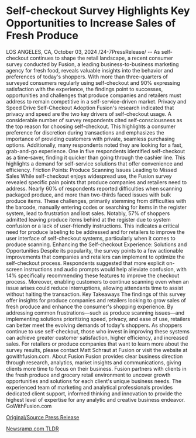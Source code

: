 # Self-checkout Survey Highlights Key Opportunities to Increase Sales of Fresh Produce

LOS ANGELES, CA, October 03, 2024 /24-7PressRelease/ -- As self-checkout continues to shape the retail landscape, a recent consumer survey conducted by Fusion, a leading business-to-business marketing agency for fresh food, reveals valuable insights into the behavior and preferences of today's shoppers. With more than three-quarters of surveyed consumers regularly using self-checkout and 90% expressing satisfaction with the experience, the findings point to successes, opportunities and challenges that produce companies and retailers must address to remain competitive in a self-service-driven market.   Privacy and Speed Drive Self-Checkout Adoption  Fusion's research indicated that privacy and speed are the two key drivers of self-checkout usage. A considerable number of survey respondents cited self-consciousness as the top reason for choosing self-checkout. This highlights a consumer preference for discretion during transactions and emphasizes the importance of providing customers with private, seamless purchasing options.  Additionally, many respondents noted they are looking for a fast, grab-and-go experience. One in five respondents identified self-checkout as a time-saver, finding it quicker than going through the cashier line. This highlights a demand for self-service solutions that offer convenience and efficiency.  Friction Points: Produce Scanning Issues Leading to Missed Sales  While self-checkout enjoys widespread use, the Fusion survey revealed specific pain points that produce companies and retailers need to address. Nearly 60% of respondents reported difficulties when scanning packaged produce, and more than two-thirds faced issues with bulk produce items. These challenges, primarily stemming from difficulties with the barcode, manually entering codes or searching for items in the register system, lead to frustration and lost sales.  Notably, 57% of shoppers admitted leaving produce items behind at the register due to system confusion or a lack of user-friendly instructions. This indicates a critical need for produce labeling to be addressed and for retailers to improve the user interface of self-checkout systems, particularly when it comes to produce scanning.   Enhancing the Self-checkout Experience: Solutions and Opportunities  Despite its popularity, the survey points to a few actionable improvements that companies and retailers can implement to optimize the self-checkout process. Respondents suggested that more explicit on-screen instructions and audio prompts would help alleviate confusion, with 14% specifically recommending these features to improve the checkout process. Moreover, enabling customers to continue scanning even when an issue arises could reduce interruptions, allowing attendants time to assist without halting the transaction.  Key Takeaways  The findings of this survey offer insights for produce companies and retailers looking to grow sales of fresh produce and enhance the consumer's shopping experience. By addressing common frustrations—such as produce scanning issues—and implementing solutions prioritizing speed, privacy, and ease of use, retailers can better meet the evolving demands of today's shoppers. As shoppers continue to use self-checkout, those who invest in improving these systems can achieve greater customer satisfaction, higher efficiency, and increased sales.  For retailers or produce companies that want to learn more about the survey results, please contact Matt Schraut at Fusion or visit the website at gowithfusion.com.  About Fusion Fusion provides clear business direction through research, analytics, market insights and communications, giving clients more time to focus on their business. Fusion partners with clients in the fresh produce and grocery retail environment to uncover growth opportunities and solutions for each client's unique business needs. The experienced team of marketing and analytical professionals provides dedicated client support, informed thinking and innovation to provide the highest level of expertise for any analytic and creative business endeavor. GoWithFusion.com 

[Original/Source Press Release](https://www.24-7pressrelease.com/press-release/514928/self-checkout-survey-highlights-key-opportunities-to-increase-sales-of-fresh-produce) 

[Newsramp.com TLDR](https://newsramp.com/None) 